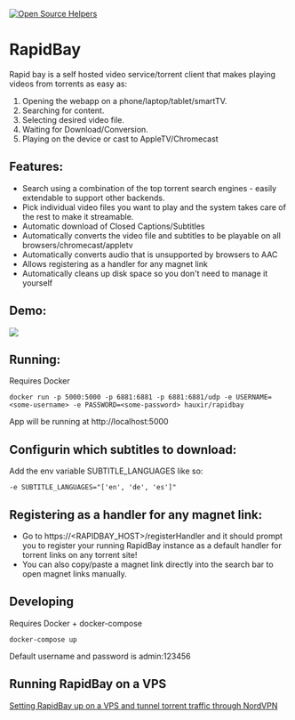[![Open Source Helpers](https://www.codetriage.com/hauxir/rapidbay/badges/users.svg)](https://www.codetriage.com/hauxir/rapidbay)
# RapidBay
Rapid bay is a self hosted video service/torrent client that makes playing videos from torrents as easy as:
1. Opening the webapp on a phone/laptop/tablet/smartTV.
2. Searching for content.
3. Selecting desired video file.
4. Waiting for Download/Conversion.
5. Playing on the device or cast to AppleTV/Chromecast

## Features:
- Search using a combination of the top torrent search engines - easily extendable to support other backends.
- Pick individual video files you want to play and the system takes care of the rest to make it streamable.
- Automatic download of Closed Captions/Subtitles
- Automatically converts the video file and subtitles to be playable on all browsers/chromecast/appletv
- Automatically converts audio that is unsupported by browsers to AAC
- Allows registering as a handler for any magnet link
- Automatically cleans up disk space so you don't need to manage it yourself

## Demo:
![](https://user-images.githubusercontent.com/2439255/48429861-44b60b00-e76e-11e8-8bdb-042f125357ce.gif)

## Running:
Requires Docker
```
docker run -p 5000:5000 -p 6881:6881 -p 6881:6881/udp -e USERNAME=<some-username> -e PASSWORD=<some-password> hauxir/rapidbay
```
App will be running at http://localhost:5000

## Configurin which subtitles to download:
Add the env variable SUBTITLE_LANGUAGES like so: 
```
-e SUBTITLE_LANGUAGES="['en', 'de', 'es']"
```

## Registering as a handler for any magnet link:
- Go to https://\<RAPIDBAY_HOST\>/registerHandler and it should prompt you to register your running RapidBay instance as a default handler for torrent links on any torrent site!
- You can also copy/paste a magnet link directly into the search bar to open magnet links manually.

## Developing
Requires Docker + docker-compose
```
docker-compose up
```
Default username and password is admin:123456

## Running RapidBay on a VPS

[Setting RapidBay up on a VPS and tunnel torrent traffic through NordVPN](https://github.com/hauxir/rapidbay/wiki/Setting-RapidBay-up-on-a-VPS-and-tunnel-torrent-traffic-through-NordVPN)
